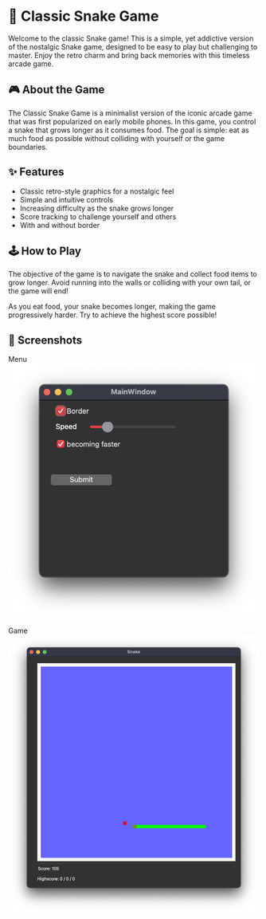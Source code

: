 # 🐍 Classic Snake Game

Welcome to the classic Snake game! This is a simple, yet addictive version of the nostalgic Snake game, designed to be easy to play but challenging to master. Enjoy the retro charm and bring back memories with this timeless arcade game.

## 🎮 About the Game

The Classic Snake Game is a minimalist version of the iconic arcade game that was first popularized on early mobile phones. In this game, you control a snake that grows longer as it consumes food. The goal is simple: eat as much food as possible without colliding with yourself or the game boundaries.

## ✨ Features

- Classic retro-style graphics for a nostalgic feel
- Simple and intuitive controls
- Increasing difficulty as the snake grows longer
- Score tracking to challenge yourself and others
- With and without border

## 🕹️ How to Play

The objective of the game is to navigate the snake and collect food items to grow longer. Avoid running into the walls or colliding with your own tail, or the game will end!

As you eat food, your snake becomes longer, making the game progressively harder. Try to achieve the highest score possible!

## 📸 Screenshots

Menu
![Alt text](image.png)

Game
![Alt text](image-1.png)

